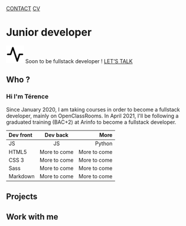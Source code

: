 [CONTACT](lien "Join me") [CV](pdf)
# Junior developer
![Logo](./styles/assets/img/activity.svg)
Soon to be fullstack developer !
[LET'S TALK](lien "Join me")

## Who ?
### Hi I'm Térence
Since January 2020, I am taking courses in order to become a fullstack developer, mainly on OpenClassRooms.
In April 2021, I'll be following a graduated training (BAC+2) at Arinfo to become a fullstack developer.


| Dev front       | Dev back     | More     |
| :------------- | :----------: | -----------: |
|  JS            | JS           | Python       |
| HTML5          | More to come | More to come |
| CSS 3          | More to come | More to come |
| Sass           | More to come | More to come |
| Markdown       | More to come | More to come |

## Projects

## Work with me
